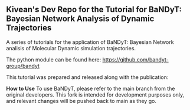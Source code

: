 ## Kivean's Dev Repo for the Tutorial for BaNDyT: Bayesian Network Analysis of Dynamic Trajectories

A series of tutorials for the application of BaNDyT: Bayesian Network analisis of Molecular Dynamic simulation trajectories. 

The python module can be found here: https://github.com/bandyt-group/bandyt

This tutorial was prepared and released along with the publication: <insert link to publication here>

**How to Use**
To use BaNDyT, please refer to the main branch from the original developers.  This fork is intended for development purposes only, and relevant changes will be pushed back to main as they go.
